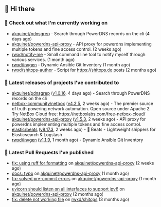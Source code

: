## 👋 Hi there

### 👷 Check out what I'm currently working on


- [akquinet/pdnsgrep](https://github.com/akquinet/pdnsgrep) - Search through PowerDNS records on the cli (4 days ago)
- [akquinet/powerdns-api-proxy](https://github.com/akquinet/powerdns-api-proxy) - API proxy for powerdns implementing multiple tokens and fine access control. (2 weeks ago)
- [rwxd/notify-me](https://github.com/rwxd/notify-me) - Small command line tool to notify myself through various services. (1 month ago)
- [rwxd/invgen](https://github.com/rwxd/invgen) - Dynamic Ansible Git Inventory (1 month ago)
- [rwxd/shitops-author](https://github.com/rwxd/shitops-author) - Script for https://shitops.de posts (2 months ago)

### 🔭 Latest releases of projects I've contributed to


- [akquinet/pdnsgrep](https://github.com/akquinet/pdnsgrep) ([v1.0.16](https://github.com/akquinet/pdnsgrep/releases/tag/v1.0.16), 4 days ago) - Search through PowerDNS records on the cli
- [netbox-community/netbox](https://github.com/netbox-community/netbox) ([v4.2.5](https://github.com/netbox-community/netbox/releases/tag/v4.2.5), 2 weeks ago) - The premier source of truth powering network automation. Open source under Apache 2. Try NetBox Cloud free: https://netboxlabs.com/free-netbox-cloud/
- [akquinet/powerdns-api-proxy](https://github.com/akquinet/powerdns-api-proxy) ([v1.5.3](https://github.com/akquinet/powerdns-api-proxy/releases/tag/v1.5.3), 2 weeks ago) - API proxy for powerdns implementing multiple tokens and fine access control.
- [elastic/beats](https://github.com/elastic/beats) ([v8.17.3](https://github.com/elastic/beats/releases/tag/v8.17.3), 2 weeks ago) - :tropical_fish: Beats - Lightweight shippers for Elasticsearch &amp; Logstash
- [rwxd/invgen](https://github.com/rwxd/invgen) ([v1.1.9](https://github.com/rwxd/invgen/releases/tag/v1.1.9), 1 month ago) - Dynamic Ansible Git Inventory

### 🔨 Latest Pull Requests I've published


- [fix: using ruff for formatting](https://github.com/akquinet/powerdns-api-proxy/pull/150) on [akquinet/powerdns-api-proxy](https://github.com/akquinet/powerdns-api-proxy) (2 weeks ago)
- [docs: typo](https://github.com/akquinet/powerdns-api-proxy/pull/144) on [akquinet/powerdns-api-proxy](https://github.com/akquinet/powerdns-api-proxy) (1 month ago)
- [fix: solved pre-commit errors](https://github.com/akquinet/powerdns-api-proxy/pull/133) on [akquinet/powerdns-api-proxy](https://github.com/akquinet/powerdns-api-proxy) (1 month ago)
- [uvicorn should listen on all interfaces to support ipv6](https://github.com/akquinet/powerdns-api-proxy/pull/128) on [akquinet/powerdns-api-proxy](https://github.com/akquinet/powerdns-api-proxy) (2 months ago)
- [fix: delete not working file](https://github.com/rwxd/shitops/pull/17) on [rwxd/shitops](https://github.com/rwxd/shitops) (3 months ago)
